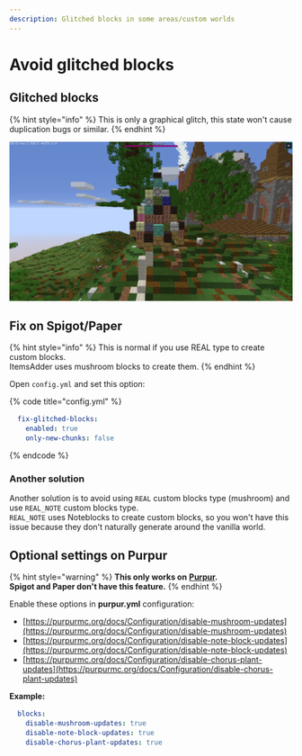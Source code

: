 ```yaml
---
description: Glitched blocks in some areas/custom worlds
---
```


# Avoid glitched blocks

## Glitched blocks

{% hint style="info" %}
This is only a graphical glitch, this state won't cause duplication bugs or similar.
{% endhint %}

![](<../../../.gitbook/assets/image (50) (1) (1) (1).png>)

## Fix on Spigot/Paper

{% hint style="info" %}
This is normal if you use REAL type to create custom blocks.\
ItemsAdder uses mushroom blocks to create them.
{% endhint %}

Open `config.yml` and set this option:

{% code title="config.yml" %}
```yaml
  fix-glitched-blocks:
    enabled: true
    only-new-chunks: false
```
{% endcode %}

### Another solution

Another solution is to avoid using `REAL` custom blocks type (mushroom) and use `REAL_NOTE` custom blocks type.\
`REAL_NOTE` uses Noteblocks to create custom blocks, so you won't have this issue because they don't naturally generate around the vanilla world.

## Optional settings on Purpur

{% hint style="warning" %}
**This only works on** [**Purpur**](https://purpur.pl3x.net)**.**\
**Spigot and Paper don't have this feature.**
{% endhint %}

Enable these options in **purpur.yml** configuration:

* [https://purpurmc.org/docs/Configuration/disable-mushroom-updates](https://purpurmc.org/docs/Configuration/disable-mushroom-updates)
* [https://purpurmc.org/docs/Configuration/disable-note-block-updates](https://purpurmc.org/docs/Configuration/disable-note-block-updates)
* [https://purpurmc.org/docs/Configuration/disable-chorus-plant-updates](https://purpurmc.org/docs/Configuration/disable-chorus-plant-updates)

**Example:**

```yaml
  blocks:
    disable-mushroom-updates: true
    disable-note-block-updates: true
    disable-chorus-plant-updates: true
```
